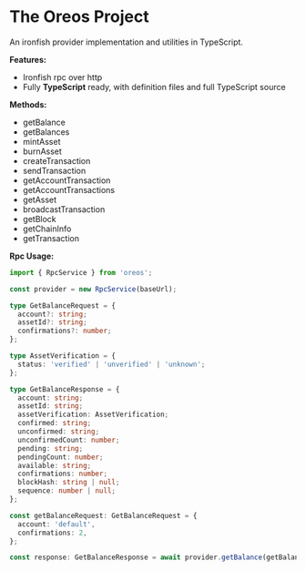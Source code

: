 The Oreos Project
==================

An ironfish provider implementation and utilities in TypeScript.

**Features:**

- Ironfish rpc over http
- Fully **TypeScript** ready, with definition files and full TypeScript source

**Methods:**

- getBalance
- getBalances
- mintAsset
- burnAsset
- createTransaction
- sendTransaction
- getAccountTransaction
- getAccountTransactions
- getAsset
- broadcastTransaction
- getBlock
- getChainInfo
- getTransaction

**Rpc Usage:**

```typescript
import { RpcService } from 'oreos';

const provider = new RpcService(baseUrl);

type GetBalanceRequest = {
  account?: string;
  assetId?: string;
  confirmations?: number;
};

type AssetVerification = {
  status: 'verified' | 'unverified' | 'unknown';
};

type GetBalanceResponse = {
  account: string;
  assetId: string;
  assetVerification: AssetVerification;
  confirmed: string;
  unconfirmed: string;
  unconfirmedCount: number;
  pending: string;
  pendingCount: number;
  available: string;
  confirmations: number;
  blockHash: string | null;
  sequence: number | null;
};

const getBalanceRequest: GetBalanceRequest = {
  account: 'default',
  confirmations: 2,
};

const response: GetBalanceResponse = await provider.getBalance(getBalanceRequest);
```

